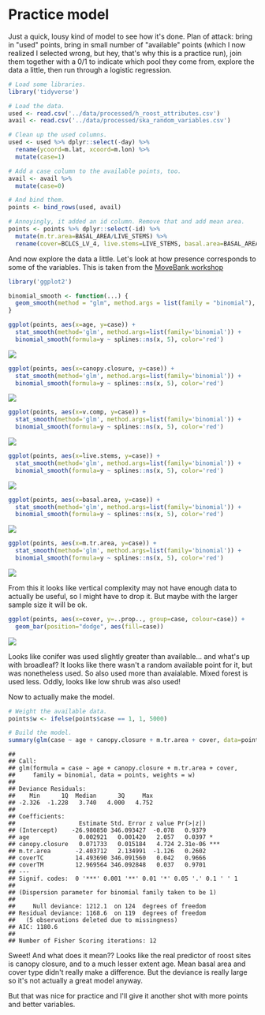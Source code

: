 Practice model
================

Just a quick, lousy kind of model to see how it's done. Plan of attack: bring in "used" points, bring in small number of "available" points (which I now realized I selected wrong, but hey, that's why this is a practice run), join them together with a 0/1 to indicate which pool they come from, explore the data a little, then run through a logistic regression.

``` r
# Load some libraries.
library('tidyverse')

# Load the data.
used <- read.csv('../data/processed/h_roost_attributes.csv')
avail <- read.csv('../data/processed/ska_random_variables.csv')

# Clean up the used columns.
used <- used %>% dplyr::select(-day) %>%
  rename(ycoord=m.lat, xcoord=m.lon) %>%
  mutate(case=1)

# Add a case column to the available points, too.
avail <- avail %>%
  mutate(case=0)

# And bind them.
points <- bind_rows(used, avail)

# Annoyingly, it added an id column. Remove that and add mean area.
points <- points %>% dplyr::select(-id) %>%
  mutate(m.tr.area=BASAL_AREA/LIVE_STEMS) %>%
  rename(cover=BCLCS_LV_4, live.stems=LIVE_STEMS, basal.area=BASAL_AREA, canopy.closure=CR_CLOSURE, age=PROJ_AGE_1, v.comp=VERT_COMPL)
```

And now explore the data a little. Let's look at how presence corresponds to some of the variables. This is taken from the [MoveBank workshop](https://movebankworkshopraleighnc.netlify.com/fisherrsf2018)

``` r
library('ggplot2')

binomial_smooth <- function(...) {
  geom_smooth(method = "glm", method.args = list(family = "binomial"), ...)
}

ggplot(points, aes(x=age, y=case)) +
  stat_smooth(method='glm', method.args=list(family='binomial')) +
  binomial_smooth(formula=y ~ splines::ns(x, 5), color='red')
```

![](20200210_practice_model_files/figure-markdown_github/unnamed-chunk-2-1.png)

``` r
ggplot(points, aes(x=canopy.closure, y=case)) +
  stat_smooth(method='glm', method.args=list(family='binomial')) +
  binomial_smooth(formula=y ~ splines::ns(x, 5), color='red')
```

![](20200210_practice_model_files/figure-markdown_github/unnamed-chunk-2-2.png)

``` r
ggplot(points, aes(x=v.comp, y=case)) +
  stat_smooth(method='glm', method.args=list(family='binomial')) +
  binomial_smooth(formula=y ~ splines::ns(x, 5), color='red')
```

![](20200210_practice_model_files/figure-markdown_github/unnamed-chunk-2-3.png)

``` r
ggplot(points, aes(x=live.stems, y=case)) +
  stat_smooth(method='glm', method.args=list(family='binomial')) +
  binomial_smooth(formula=y ~ splines::ns(x, 5), color='red')
```

![](20200210_practice_model_files/figure-markdown_github/unnamed-chunk-2-4.png)

``` r
ggplot(points, aes(x=basal.area, y=case)) +
  stat_smooth(method='glm', method.args=list(family='binomial')) +
  binomial_smooth(formula=y ~ splines::ns(x, 5), color='red')
```

![](20200210_practice_model_files/figure-markdown_github/unnamed-chunk-2-5.png)

``` r
ggplot(points, aes(x=m.tr.area, y=case)) +
  stat_smooth(method='glm', method.args=list(family='binomial')) +
  binomial_smooth(formula=y ~ splines::ns(x, 5), color='red')
```

![](20200210_practice_model_files/figure-markdown_github/unnamed-chunk-2-6.png)

From this it looks like vertical complexity may not have enough data to actually be useful, so I might have to drop it. But maybe with the larger sample size it will be ok.

``` r
ggplot(points, aes(x=cover, y=..prop.., group=case, colour=case)) +
  geom_bar(position="dodge", aes(fill=case))
```

![](20200210_practice_model_files/figure-markdown_github/unnamed-chunk-3-1.png)

Looks like conifer was used slightly greater than available... and what's up with broadleaf? It looks like there wasn't a random available point for it, but was nonetheless used. So also used more than avaialable. Mixed forest is used less. Oddly, looks like low shrub was also used!

Now to actually make the model.

``` r
# Weight the available data.
points$w <- ifelse(points$case == 1, 1, 5000)

# Build the model.
summary(glm(case ~ age + canopy.closure + m.tr.area + cover, data=points, weight=w, family=binomial))
```

    ## 
    ## Call:
    ## glm(formula = case ~ age + canopy.closure + m.tr.area + cover, 
    ##     family = binomial, data = points, weights = w)
    ## 
    ## Deviance Residuals: 
    ##    Min      1Q  Median      3Q     Max  
    ## -2.326  -1.228   3.740   4.000   4.752  
    ## 
    ## Coefficients:
    ##                  Estimate Std. Error z value Pr(>|z|)    
    ## (Intercept)    -26.980850 346.093427  -0.078   0.9379    
    ## age              0.002921   0.001420   2.057   0.0397 *  
    ## canopy.closure   0.071733   0.015184   4.724 2.31e-06 ***
    ## m.tr.area       -2.403712   2.134991  -1.126   0.2602    
    ## coverTC         14.493690 346.091560   0.042   0.9666    
    ## coverTM         12.969564 346.092848   0.037   0.9701    
    ## ---
    ## Signif. codes:  0 '***' 0.001 '**' 0.01 '*' 0.05 '.' 0.1 ' ' 1
    ## 
    ## (Dispersion parameter for binomial family taken to be 1)
    ## 
    ##     Null deviance: 1212.1  on 124  degrees of freedom
    ## Residual deviance: 1168.6  on 119  degrees of freedom
    ##   (5 observations deleted due to missingness)
    ## AIC: 1180.6
    ## 
    ## Number of Fisher Scoring iterations: 12

Sweet! And what does it mean?? Looks like the real predictor of roost sites is canopy closure, and to a much lesser extent age. Mean basal area and cover type didn't really make a difference. But the deviance is really large so it's not actually a great model anyway.

But that was nice for practice and I'll give it another shot with more points and better variables.
